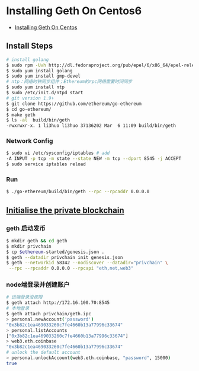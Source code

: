 # Installing Geth On Centos6
 * [Installing Geth On Centos](http://blog.bradlucas.com/posts/2017-07-18-ethereum-installing-geth-on-centos/)

## Install Steps
```bash
# install golang
$ sudo rpm -Uvh http://dl.fedoraproject.org/pub/epel/6/x86_64/epel-release-6-8.noarch.rpm
$ sudo yum install golang
$ sudo yum install gmp-devel
# ntp：网络时钟同步组件；Ethereum的rpc网络需要时间同步
$ sudo yum install ntp
$ sudo /etc/init.d/ntpd start
# git version 1.9+
$ git clone https://github.com/ethereum/go-ethereum
$ cd go-ethereum/
$ make geth
$ ls -al  build/bin/geth
-rwxrwxr-x. 1 li3huo li3huo 37136202 Mar  6 11:09 build/bin/geth
```

### Network Config
```bash
$ sudo vi /etc/sysconfig/iptables # add
-A INPUT -p tcp -m state --state NEW -m tcp --dport 8545 -j ACCEPT
$ sudo service iptables reload
```

### Run
```bash
$ ./go-ethereum/build/bin/geth --rpc --rpcaddr 0.0.0.0
```

## [Initialise the private blockchain](https://www.codeooze.com/blockchain/ethereum-geth-private-blockchain/)

### geth 启动发币
```bash
$ mkdir geth && cd geth
$ mkdir privchain
$ cp $ethereum-started/genesis.json .
$ geth --datadir privchain init genesis.json
$ geth --networkid 58342 --nodiscover --datadir="privchain" \
 --rpc --rpcaddr 0.0.0.0 --rpcapi "eth,net,web3"
```

### node端登录并创建账户
```bash
# 远端登录没权限
$ geth attach http://172.16.100.70:8545
# 本地登录
$ geth attach privchain/geth.ipc
> personal.newAccount('password')
"0x3b82c1ea469033260c7fe4660b13a77996c33674"
> personal.listAccounts
["0x3b82c1ea469033260c7fe4660b13a77996c33674"]
> web3.eth.coinbase
"0x3b82c1ea469033260c7fe4660b13a77996c33674"
# unlock the default account
> personal.unlockAccount(web3.eth.coinbase, "password", 15000)
true
```